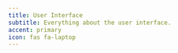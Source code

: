 ```yaml
---
title: User Interface
subtitle: Everything about the user interface.
accent: primary
icon: fas fa-laptop
---
```

